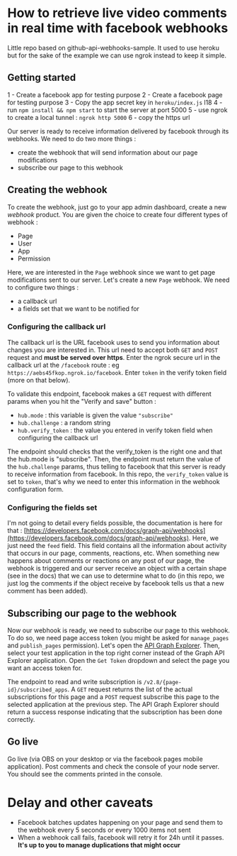 # How to retrieve live video comments in real time with facebook webhooks

Little repo based on github-api-webhooks-sample. It used to use heroku but for the sake of the example we can use ngrok instead to keep it simple.


## Getting started

 1 - Create a facebook app for testing purpose
 2 - Create a facebook page for testing purpose
 3 - Copy the app secret key in `heroku/index.js` l18
 4 - run `npm install && npm start` to start the server at port 5000
 5 - use ngrok to create a local tunnel : `ngrok http 5000`
 6 - copy the https url

Our server is ready to receive information delivered by facebook through its webhooks. We need to do two more things :

 - create the webhook that will send information about our page modifications
 - subscribe our page to this webhook


## Creating the webhook

To create the webhook, just go to your app admin dashboard, create a new *webhook* product. You are given the choice to create four different types of webhook :

 - Page
 - User
 - App
 - Permission

Here, we are interested in the `Page` webhook since we want to get page modifications sent to our server. Let's create a new `Page` webhook. We need to configure two things :

 - a callback url
 - a fields set that we want to be notified for


### Configuring the callback url

The callback url is the URL facebook uses to send you information about changes you are interested in. This url need to accept both `GET` and `POST` request and **must be served over https**. Enter the ngrok secure url in the callback url at the `/facebook` route : eg `https://aebs45fkop.ngrok.io/facebook`. Enter `token` in the verify token field (more on that below).

To validate this endpoint, facebook makes a `GET` request with different params when you hit the "Verify and save" button :
 - `hub.mode` : this variable is given the value `"subscribe"`
 - `hub.challenge` : a random string
 - `hub.verify_token` : the value you entered in verify token field when configuring the callback url

The endpoint should checks that the verify_token is the right one and that the hub.mode is "subscribe". Then, the endpoint must return the value of the `hub.challenge` params, thus telling to facebook that this server is ready to receive information from facebook. In this repo, the `verify_token` value is set to `token`, that's why we need to enter this information in the webhook configuration form.

### Configuring the fields set

I'm not going to detail every fields possible, the documentation is here for that : [https://developers.facebook.com/docs/graph-api/webhooks](https://developers.facebook.com/docs/graph-api/webhooks).
Here, we just need the `feed` field. This field contains all the information about activity that occurs in our page, comments, reactions, etc. When something new happens about comments or reactions on any post of our page, the webhook is triggered and our server receive an object with a certain shape (see in the docs) that we can use to determine what to do (in this repo, we just log the comments if the object receive by facebook tells us that a new comment has been added).


## Subscribing our page to the webhook

Now our webhook is ready, we need to subscribe our page to this webhook. To do so, we need page access token (you might be asked for `manage_pages` and `publish_pages` permission). Let's open the [API Graph Explorer](https://developers.facebook.com/tools/explorer/145634995501895/?method=GET&path=%7Bpage-id%7D%2Fsubscribed_apps&version=v2.8). Then, select your test application in the top right corner instead of the Graph API Explorer application. Open the `Get Token` dropdown and select the page you want an access token for.

The endpoint to read and write subscription is `/v2.8/{page-id}/subscribed_apps`. A `GET` request returns the list of the actual subscriptions for this page and a `POST` request subscribe this page to the selected application at the previous step. The API Graph Explorer should return a success response indicating that the subscription has been done correctly.


## Go live

Go live (via OBS on your desktop or via the facebook pages mobile application). Post comments and check the console of your node server. You should see the comments printed in the console.


# Delay and other caveats

 - Facebook batches updates happening on your page and send them to the webhook every 5 seconds or every 1000 items not sent
 - When a webhook call fails, facebook will retry it for 24h until it passes. **It's up to you to manage duplications that might occur**